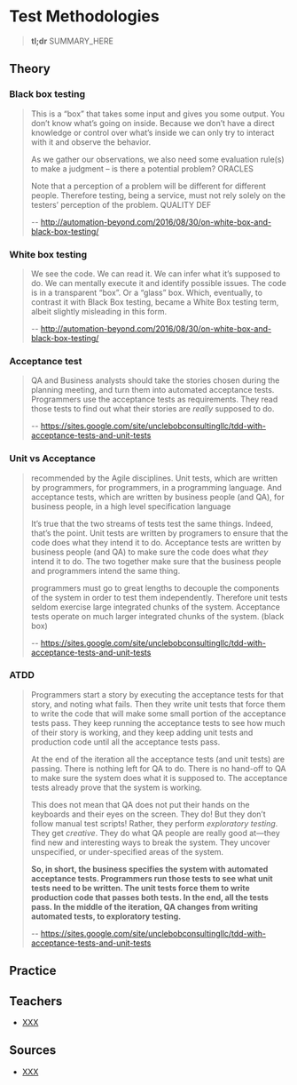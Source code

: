# Test Methodologies

> **tl;dr** SUMMARY_HERE

## Theory



### Black box testing

> This is a “box” that takes some input and gives you some output. You don’t know what’s going on inside. Because we don’t have a direct knowledge or control over what’s inside we can only try to interact with it and observe the behavior.
>
> As we gather our observations, we also need some evaluation rule(s) to make a judgment – is there a potential problem? ORACLES
>
> Note that a perception of a problem will be different for different people. Therefore testing, being a service, must not rely solely on the testers’ perception of the problem. QUALITY DEF
>
> -- http://automation-beyond.com/2016/08/30/on-white-box-and-black-box-testing/

### White box testing

> We see the code. We can read it. We can infer what it’s supposed to do. We can mentally execute it and identify possible issues. The code is in a transparent “box”. Or a “glass” box. Which, eventually, to contrast it with Black Box testing, became a White Box testing term, albeit slightly misleading in this form.
>
> -- http://automation-beyond.com/2016/08/30/on-white-box-and-black-box-testing/

### Acceptance test

> QA and Business analysts should take the stories chosen during the planning meeting, and turn them into automated acceptance tests. Programmers use the acceptance tests as requirements. They read those tests to find out what their stories are *really* supposed to do.
>
> -- https://sites.google.com/site/unclebobconsultingllc/tdd-with-acceptance-tests-and-unit-tests

### Unit vs Acceptance

> recommended by the Agile disciplines. Unit tests, which are written by programmers, for programmers, in a programming language. And acceptance tests, which are written by business people (and QA), for business people, in a high level specification language
>
> It’s true that the two streams of tests test the same things. Indeed, that’s the point. Unit tests are written by programers to ensure that the code does what they intend it to do. Acceptance tests are written by business people (and QA) to make sure the code does what *they* intend it to do. The two together make sure that the business people and programmers intend the same thing.
>
> programmers must go to great lengths to decouple the components of the system in order to test them independently. Therefore unit tests seldom exercise large integrated chunks of the system. Acceptance tests operate on much larger integrated chunks of the system. (black box)
>
> -- https://sites.google.com/site/unclebobconsultingllc/tdd-with-acceptance-tests-and-unit-tests

### ATDD

> Programmers start a story by executing the acceptance tests for that story, and noting what fails. Then they write unit tests that force them to write the code that will make some small portion of the acceptance tests pass. They keep running the acceptance tests to see how much of their story is working, and they keep adding unit tests and production code until all the acceptance tests pass.
>
> At the end of the iteration all the acceptance tests (and unit tests) are passing. There is nothing left for QA to do. There is no hand-off to QA to make sure the system does what it is supposed to. The acceptance tests already prove that the system is working.
>
> This does not mean that QA does not put their hands on the keyboards and their eyes on the screen. They do! But they don’t follow manual test scripts! Rather, they perform *exploratory testing*. They get *creative*. They do what QA people are really good at—they find new and interesting ways to break the system. They uncover unspecified, or under-specified areas of the system.
>
> **So, in short, the business specifies the system with automated acceptance tests. Programmers run those tests to see what unit tests need to be written. The unit tests force them to write production code that passes both tests. In the end, all the tests pass. In the middle of the iteration, QA changes from writing automated tests, to exploratory testing.**
>
> -- https://sites.google.com/site/unclebobconsultingllc/tdd-with-acceptance-tests-and-unit-tests

## Practice

## Teachers

- [XXX](YYY)

## Sources

- [XXX](YYY)
